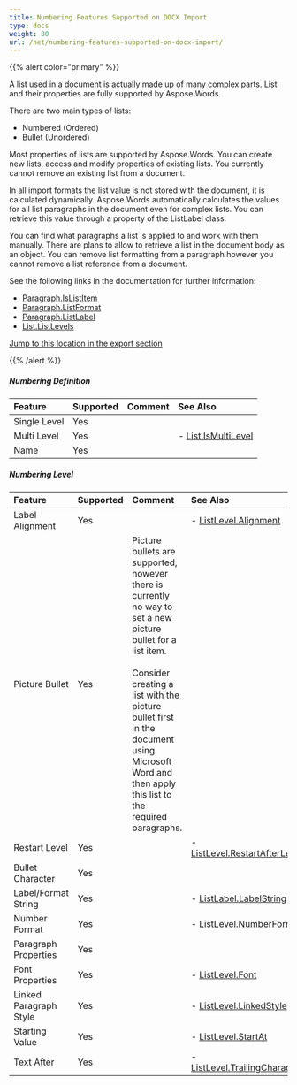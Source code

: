 ```yaml
---
title: Numbering Features Supported on DOCX Import
type: docs
weight: 80
url: /net/numbering-features-supported-on-docx-import/
---
```


{{% alert color="primary" %}} 

A list used in a document is actually made up of many complex parts. List and their properties are fully supported by Aspose.Words.

There are two main types of lists:

- Numbered (Ordered)
- Bullet (Unordered)

Most properties of lists are supported by Aspose.Words. You can create new lists, access and modify properties of existing lists. You currently cannot remove an existing list from a document.

In all import formats the list value is not stored with the document, it is calculated dynamically. Aspose.Words automatically calculates the values for all list paragraphs in the document even for complex lists. You can retrieve this value through a property of the ListLabel class.

You can find what paragraphs a list is applied to and work with them manually. There are plans to allow to retrieve a list in the document body as an object. You can remove list formatting from a paragraph however you cannot remove a list reference from a document.

See the following links in the documentation for further information:

- [Paragraph.IsListItem](http://www.aspose.com/documentation/.net-components/aspose.words-for-.net/aspose.words.paragraph.islistitem.html)
- [Paragraph.ListFormat](http://www.aspose.com/documentation/.net-components/aspose.words-for-.net/aspose.words.paragraph.listformat.html)
- [Paragraph.ListLabel](http://www.aspose.com/documentation/.net-components/aspose.words-for-.net/aspose.words.paragraph.listlabel.html)
- [List.ListLevels](http://www.aspose.com/documentation/.net-components/aspose.words-for-.net/aspose.words.lists.list.listlevels.html)

[Jump to this location in the export section](/pages/createpage.action?spaceKey=wordsnet&title=Ooxml+Export&linkCreation=true&fromPageId=2595990)

{{% /alert %}} 
##### **Numbering Definition**

|**Feature**|**Supported**|**Comment**|**See Also**|
| :- | :- | :- | :- |
|Single Level |Yes | | |
|Multi Level |Yes | |- [List.IsMultiLevel](http://www.aspose.com/documentation/.net-components/aspose.words-for-.net/aspose.words.lists.list.ismultilevel.html)|
|Name |Yes | | |
##### **Numbering Level**

|**Feature**|**Supported**|**Comment**|**See Also**|
| :- | :- | :- | :- |
|Label Alignment |Yes | |- [ListLevel.Alignment](http://www.aspose.com/documentation/.net-components/aspose.words-for-.net/aspose.words.lists.listlevel.alignment.html)|
|Picture Bullet |Yes |Picture bullets are supported, however there is currently no way to set a new picture bullet for a list item. <br><br>Consider creating a list with the picture bullet first in the document using Microsoft Word and then apply this list to the required paragraphs. | |
|Restart Level |Yes | |- [ListLevel.RestartAfterLevel](http://www.aspose.com/documentation/.net-components/aspose.words-for-.net/aspose.words.lists.listlevel.restartafterlevel.html)|
|Bullet Character |Yes | | |
|Label/Format String |Yes | |- [ListLabel.LabelString](http://www.aspose.com/documentation/.net-components/aspose.words-for-.net/aspose.words.lists.listlabel.labelstring.html)|
|Number Format |Yes | |- [ListLevel.NumberFormat](http://www.aspose.com/documentation/.net-components/aspose.words-for-.net/aspose.words.lists.listlevel.numberformat.html)|
|Paragraph Properties |Yes | | |
|Font Properties |Yes | |- [ListLevel.Font](http://www.aspose.com/documentation/.net-components/aspose.words-for-.net/aspose.words.lists.listlevel.font.html)|
|Linked Paragraph Style |Yes | |- [ListLevel.LinkedStyle](http://www.aspose.com/documentation/.net-components/aspose.words-for-.net/aspose.words.lists.listlevel.linkedstyle.html)|
|Starting Value |Yes | |- [ListLevel.StartAt](http://www.aspose.com/documentation/.net-components/aspose.words-for-.net/aspose.words.lists.listlevel.startat.html)|
|Text After |Yes | |- [ListLevel.TrailingCharacter](http://www.aspose.com/documentation/.net-components/aspose.words-for-.net/aspose.words.lists.listlevel.trailingcharacter.html)|

